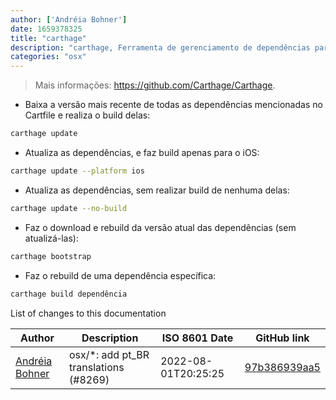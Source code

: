 ```yaml
---
author: ['Andréia Bohner']
date: 1659378325
title: "carthage"
description: "carthage, Ferramenta de gerenciamento de dependências para aplicativos Cocoa."
categories: "osx"
---
```

> Mais informações: <https://github.com/Carthage/Carthage>.

- Baixa a versão mais recente de todas as dependências mencionadas no Cartfile e realiza o build delas:

```bash
carthage update
```

- Atualiza as dependências, e faz build apenas para o iOS:

```bash
carthage update --platform ios
```

- Atualiza as dependências, sem realizar build de nenhuma delas:

```bash
carthage update --no-build
```

- Faz o download e rebuild da versão atual das dependências (sem atualizá-las):

```bash
carthage bootstrap
```

- Faz o rebuild de uma dependência específica:

```bash
carthage build dependência
```
List of changes to this documentation


Author | Description | ISO 8601 Date | GitHub link
------|-----|-----|-----
[Andréia Bohner](mailto:andreiabohner@gmail.com) | osx/*: add pt_BR translations (#8269) | 2022-08-01T20:25:25 | [97b386939aa5](https://github.com/tldr-pages/tldr/commit/97b386939aa505be651794a55d3bea20b4f14ab2)

